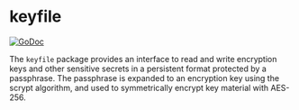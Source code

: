 # keyfile

[![GoDoc](https://img.shields.io/static/v1?label=godoc&message=reference&color=blue)](https://pkg.go.dev/github.com/creachadair/keyfile)

The `keyfile` package provides an interface to read and write encryption keys
and other sensitive secrets in a persistent format protected by a passphrase.
The passphrase is expanded to an encryption key using the scrypt algorithm, and
used to symmetrically encrypt key material with AES-256.
